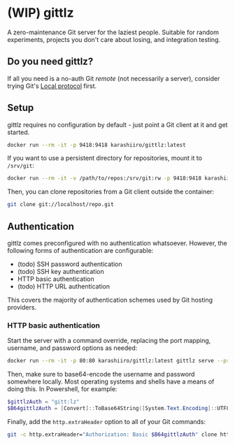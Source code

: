 # (WIP) gittlz
A zero-maintenance Git server for the laziest people. Suitable for random experiments, projects you don't
care about losing, and integration testing.

## Do you need gittlz?
If all you need is a no-auth Git *remote* (not necessarily a server), consider trying Git's
[Local protocol](https://git-scm.com/book/en/v2/Git-on-the-Server-The-Protocols#_local_protocol) first.

## Setup
gittlz requires no configuration by default - just point a Git client at it and get started.

```sh
docker run --rm -it -p 9418:9418 karashiiro/gittlz:latest
```

If you want to use a persistent directory for repositories, mount it to `/srv/git`:

```sh
docker run --rm -it -v /path/to/repos:/srv/git:rw -p 9418:9418 karashiiro/gittlz:latest
```

Then, you can clone repositories from a Git client outside the container:

```sh
git clone git://localhost/repo.git
```

## Authentication
gittlz comes preconfigured with no authentication whatsoever. However, the following forms of authentication are configurable:

* (todo) SSH password authentication
* (todo) SSH key authentication
* HTTP basic authentication
* (todo) HTTP URL authentication

This covers the majority of authentication schemes used by Git hosting providers.

### HTTP basic authentication
Start the server with a command override, replacing the port mapping, username, and password options as needed:

```sh
docker run --rm -it -p 80:80 karashiiro/gittlz:latest gittlz serve --protocol=http --username=gitt --password=lz
```

Then, make sure to base64-encode the username and password somewhere locally. Most operating systems and shells
have a means of doing this. In Powershell, for example:

```powershell
$gittlzAuth = "gitt:lz"
$B64gittlzAuth = [Convert]::ToBase64String([System.Text.Encoding]::UTF8.GetBytes($gittlzAuth))
```

Finally, add the `http.extraHeader` option to all of your Git commands:

```sh
git -c http.extraHeader="Authorization: Basic $B64gittlzAuth" clone http://localhost/repo.git
```
